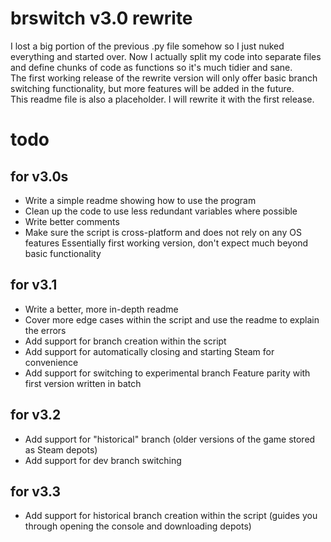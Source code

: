 # brswitch v3.0 rewrite

I lost a big portion of the previous .py file somehow so I just nuked everything and started over. Now I actually split my code into separate files and define chunks of code as functions so it's much tidier and sane.  
The first working release of the rewrite version will only offer basic branch switching functionality, but more features will be added in the future.  
This readme file is also a placeholder. I will rewrite it with the first release.

# todo

## for v3.0s

- Write a simple readme showing how to use the program
- Clean up the code to use less redundant variables where possible
- Write better comments
- Make sure the script is cross-platform and does not rely on any OS features
Essentially first working version, don't expect much beyond basic functionality

## for v3.1

- Write a better, more in-depth readme
- Cover more edge cases within the script and use the readme to explain the errors
- Add support for branch creation within the script
- Add support for automatically closing and starting Steam for convenience
- Add support for switching to experimental branch
Feature parity with first version written in batch

## for v3.2

- Add support for "historical" branch (older versions of the game stored as Steam depots)
- Add support for dev branch switching

## for v3.3

- Add support for historical branch creation within the script (guides you through opening the console and downloading depots)
